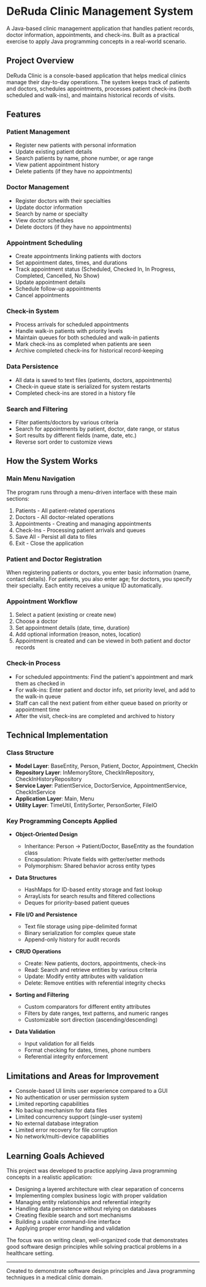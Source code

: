 # DeRuda Clinic Management System

A Java-based clinic management application that handles patient records, doctor information, appointments, and check-ins. Built as a practical exercise to apply Java programming concepts in a real-world scenario.

## Project Overview

DeRuda Clinic is a console-based application that helps medical clinics manage their day-to-day operations. The system keeps track of patients and doctors, schedules appointments, processes patient check-ins (both scheduled and walk-ins), and maintains historical records of visits.

## Features

### Patient Management
- Register new patients with personal information
- Update existing patient details
- Search patients by name, phone number, or age range
- View patient appointment history
- Delete patients (if they have no appointments)

### Doctor Management
- Register doctors with their specialties
- Update doctor information
- Search by name or specialty
- View doctor schedules
- Delete doctors (if they have no appointments)

### Appointment Scheduling
- Create appointments linking patients with doctors
- Set appointment dates, times, and durations
- Track appointment status (Scheduled, Checked In, In Progress, Completed, Cancelled, No Show)
- Update appointment details
- Schedule follow-up appointments
- Cancel appointments

### Check-in System
- Process arrivals for scheduled appointments
- Handle walk-in patients with priority levels
- Maintain queues for both scheduled and walk-in patients
- Mark check-ins as completed when patients are seen
- Archive completed check-ins for historical record-keeping

### Data Persistence
- All data is saved to text files (patients, doctors, appointments)
- Check-in queue state is serialized for system restarts
- Completed check-ins are stored in a history file

### Search and Filtering
- Filter patients/doctors by various criteria
- Search for appointments by patient, doctor, date range, or status
- Sort results by different fields (name, date, etc.)
- Reverse sort order to customize views

## How the System Works

### Main Menu Navigation
The program runs through a menu-driven interface with these main sections:
1. Patients - All patient-related operations
2. Doctors - All doctor-related operations
3. Appointments - Creating and managing appointments
4. Check-Ins - Processing patient arrivals and queues
5. Save All - Persist all data to files
0. Exit - Close the application

### Patient and Doctor Registration
When registering patients or doctors, you enter basic information (name, contact details). For patients, you also enter age; for doctors, you specify their specialty. Each entity receives a unique ID automatically.

### Appointment Workflow
1. Select a patient (existing or create new)
2. Choose a doctor
3. Set appointment details (date, time, duration)
4. Add optional information (reason, notes, location)
5. Appointment is created and can be viewed in both patient and doctor records

### Check-in Process
- For scheduled appointments: Find the patient's appointment and mark them as checked in
- For walk-ins: Enter patient and doctor info, set priority level, and add to the walk-in queue
- Staff can call the next patient from either queue based on priority or appointment time
- After the visit, check-ins are completed and archived to history

## Technical Implementation

### Class Structure
- **Model Layer**: BaseEntity, Person, Patient, Doctor, Appointment, CheckIn
- **Repository Layer**: InMemoryStore, CheckInRepository, CheckInHistoryRepository
- **Service Layer**: PatientService, DoctorService, AppointmentService, CheckInService
- **Application Layer**: Main, Menu
- **Utility Layer**: TimeUtil, EntitySorter, PersonSorter, FileIO

### Key Programming Concepts Applied

- **Object-Oriented Design**
  - Inheritance: Person → Patient/Doctor, BaseEntity as the foundation class
  - Encapsulation: Private fields with getter/setter methods
  - Polymorphism: Shared behavior across entity types

- **Data Structures**
  - HashMaps for ID-based entity storage and fast lookup
  - ArrayLists for search results and filtered collections
  - Deques for priority-based patient queues

- **File I/O and Persistence**
  - Text file storage using pipe-delimited format
  - Binary serialization for complex queue state
  - Append-only history for audit records

- **CRUD Operations**
  - Create: New patients, doctors, appointments, check-ins
  - Read: Search and retrieve entities by various criteria
  - Update: Modify entity attributes with validation
  - Delete: Remove entities with referential integrity checks

- **Sorting and Filtering**
  - Custom comparators for different entity attributes
  - Filters by date ranges, text patterns, and numeric ranges
  - Customizable sort direction (ascending/descending)

- **Data Validation**
  - Input validation for all fields
  - Format checking for dates, times, phone numbers
  - Referential integrity enforcement

## Limitations and Areas for Improvement

- Console-based UI limits user experience compared to a GUI
- No authentication or user permission system
- Limited reporting capabilities
- No backup mechanism for data files
- Limited concurrency support (single-user system)
- No external database integration
- Limited error recovery for file corruption
- No network/multi-device capabilities

## Learning Goals Achieved

This project was developed to practice applying Java programming concepts in a realistic application:

- Designing a layered architecture with clear separation of concerns
- Implementing complex business logic with proper validation
- Managing entity relationships and referential integrity
- Handling data persistence without relying on databases
- Creating flexible search and sort mechanisms
- Building a usable command-line interface
- Applying proper error handling and validation

The focus was on writing clean, well-organized code that demonstrates good software design principles while solving practical problems in a healthcare setting.

---

Created to demonstrate software design principles and Java programming techniques in a medical clinic domain.
